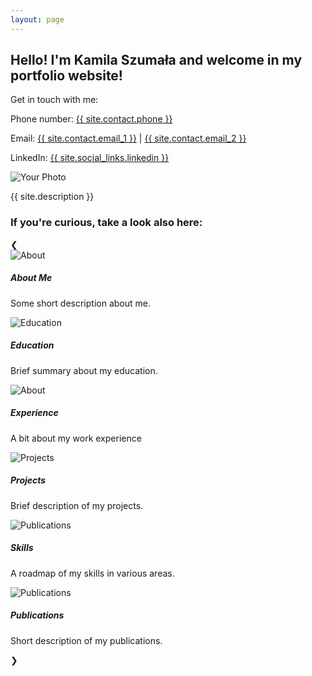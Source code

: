 ```yaml
---
layout: page
---
```



<div class="container mt-4">
    <div class="row align-items-center">
        <div class="col-12 col-md-8">
            <h2>Hello! I'm Kamila Szumała and welcome in my portfolio website!</h2>
            <div class="contact-info">
                <p>Get in touch with me:</p>
                <p>Phone number: <a href="tel:site.contact.phone">{{ site.contact.phone }}</a></p>
                <p>Email: <a href="mailto:site.contact.email_1">{{ site.contact.email_1 }}</a> | <a href="mailto:site.contact.email_2">{{ site.contact.email_2 }}</a></p>
                <p>LinkedIn: <a href="{{ site.social_links.linkedin }}">{{ site.social_links.linkedin }}</a></p>
            </div>
        </div>
        <!-- image -->
        <div class="col-12 col-md-4 text-center img-container">
            <img src="{{ site.image }}" class="rounded-circle img-fluid profile-image" alt="Your Photo">
        </div>
    </div>
</div>

<!-- Short description -->
<div class="container mt-4">
    <div class="row">
    <div class="col">
        <p class="description">{{ site.description }}</p>
    </div>
    </div>
</div>

<!-- Placeholders - Podstrony -->
<div class="container mt-4  position-relative">
<h3>If you're curious, take a look also here:</h3>
    <!-- left arrow -->
    <div class="scroll-arrow left-arrow" id="leftArrow">&#10094;</div>
    <div class="scroll-container d-flex flex-row overflow-hidden" id="cardContainer">
    <!-- Placeholders jako karty -->
        <div class="col-md-3">
            <div class="card">
            <img src="https://via.placeholder.com/400x200" class="card-img-top" alt="About">
            <div class="card-body">
                <h5 class="card-title">About Me</h5>
                <p class="card-text">Some short description about me.</p>
            </div>
            </div>
        </div>
        <div class="col-md-3">
            <div class="card">
            <img src="https://via.placeholder.com/400x200" class="card-img-top" alt="Education">
            <div class="card-body">
                <h5 class="card-title">Education</h5>
                <p class="card-text">Brief summary about my education.</p>
            </div>
            </div>
        </div>
        <div class="col-md-3">
            <div class="card">
            <img src="https://via.placeholder.com/400x200" class="card-img-top" alt="About">
            <div class="card-body">
                <h5 class="card-title">Experience</h5>
                <p class="card-text">A bit about my work experience</p>
            </div>
            </div>
        </div>
        <div class="col-md-3">
            <div class="card">
            <img src="https://via.placeholder.com/400x200" class="card-img-top" alt="Projects">
            <div class="card-body">
                <h5 class="card-title">Projects</h5>
                <p class="card-text">Brief description of my projects.</p>
            </div>
            </div>
        </div>
        <div class="col-md-3">
            <div class="card">
            <img src="https://via.placeholder.com/400x200" class="card-img-top" alt="Publications">
            <div class="card-body">
                <h5 class="card-title">Skills</h5>
                <p class="card-text">A roadmap of my skills in various areas.</p>
            </div>
            </div>
        </div>
        <div class="col-md-3">
            <div class="card">
            <img src="https://via.placeholder.com/400x200" class="card-img-top" alt="Publications">
            <div class="card-body">
                <h5 class="card-title">Publications</h5>
                <p class="card-text">Short description of my publications.</p>
            </div>
            </div>
        </div>
    </div>
    <div class="scroll-arrow right-arrow" id="rightArrow">&#10095;</div>
</div>
